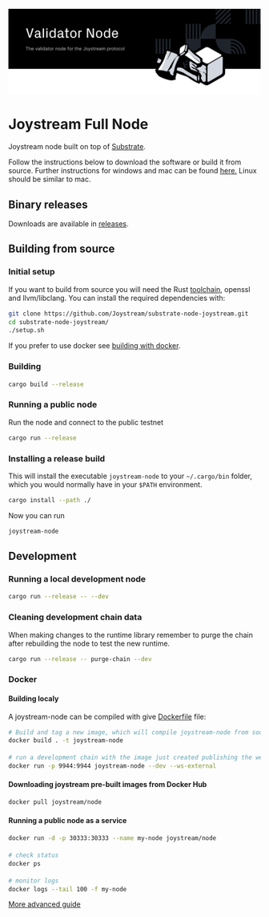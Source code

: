![ Nodes for Joystream](./validator-node_new.svg)

# Joystream Full Node

Joystream node built on top of [Substrate](https://github.com/paritytech/substrate).

Follow the instructions below to download the software or build it from source. Further instructions for windows and mac can be found [here.](https://blog.joystream.org/sparta/)
Linux should be similar to mac.

##  Binary releases
Downloads are available in [releases](https://github.com/Joystream/substrate-node-joystream/releases).

## Building from source

### Initial setup
If you want to build from source you will need the Rust [toolchain](https://rustup.rs/), openssl and llvm/libclang. You can install the required dependencies with:

```bash
git clone https://github.com/Joystream/substrate-node-joystream.git
cd substrate-node-joystream/
./setup.sh
```

If you prefer to use docker see [building with docker](Docker).

### Building

```bash
cargo build --release
```

### Running a public node

Run the node and connect to the public testnet
```bash
cargo run --release
```

### Installing a release build
This will install the executable `joystream-node` to your `~/.cargo/bin` folder, which you would normally have in your `$PATH` environment.

```bash
cargo install --path ./
```

Now you can run

```bash
joystream-node
```

## Development

### Running a local development node

```bash
cargo run --release -- --dev
```

### Cleaning development chain data
When making changes to the runtime library remember to purge the chain after rebuilding the node to test the new runtime.

```bash
cargo run --release -- purge-chain --dev
```

### Docker

#### Building localy

A joystream-node can be compiled with give [Dockerfile](Dockerfile) file:

```bash
# Build and tag a new image, which will compile joystream-node from source
docker build . -t joystream-node

# run a development chain with the image just created publishing the websocket port
docker run -p 9944:9944 joystream-node --dev --ws-external
```

#### Downloading joystream pre-built images from Docker Hub

```bash
docker pull joystream/node
```

#### Running a public node as a service

```bash
docker run -d -p 30333:30333 --name my-node joystream/node

# check status
docker ps

# monitor logs
docker logs --tail 100 -f my-node
```

[More advanced guide]()